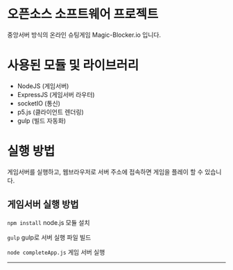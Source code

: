 # 오픈소스 소프트웨어 프로젝트
중앙서버 방식의 온라인 슈팅게임 Magic-Blocker.io 입니다.

# 사용된 모듈 및 라이브러리

- NodeJS (게임서버)
- ExpressJS (게임서버 라우터)
- socketIO (통신)
- p5.js (클라이언트 렌더링)
- gulp (빌드 자동화)

# 실행 방법
게임서버를 실행하고, 웹브라우저로 서버 주소에 접속하면 게임을 플레이 할 수 있습니다.

## 게임서버 실행 방법
``` npm install ``` node.js 모듈 설치

``` gulp ``` gulp로 서버 실행 파일 빌드

``` node completeApp.js ``` 게임 서버 실행

---
